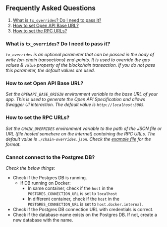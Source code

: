 ## Frequently Asked Questions

1. [What is `tx_overrides`? Do I need to pass it?](#what-is-`tx_overrides`?-do-I-need-to-pass-it?)
2. [How to set Open API Base URL?](#how-to-set-open-api-base-url?)
3. [How to set the RPC URLs?](#how-to-set-the-rpc-urls?)

### What is `tx_overrides`? Do I need to pass it?

_`tx_overrides` is an optional parameter that can be passed in the body of write (on-chain transactions) end-points. It is used to override the gas values & `value` property of the blockchain transaction. If you do not pass this parameter, the default values are used._

### How to set Open API Base URL?

_Set the `OPENAPI_BASE_ORIGIN` environment variable to the base URL of your app. This is used to generate the Open API Specification and allows Swagger UI interaction. The default value is `http://localhost:3005`._

### How to set the RPC URLs?

_Set the `CHAIN_OVERRIDES` environment variable to the path of the JSON file or URL (file hosted somehere on the internet) containing the RPC URLs. The default value is `./chain-overrides.json`. Check the [example file](../chain-overrides.example.json) for the format._

### Cannot connect to the Postgres DB?

_Check the below things:_

- Check if the Postgres DB is running.
  - If DB running on Docker:
    - In same container, check if the `host` in the `POSTGRES_CONNECTION_URL` is set to `localhost`
    - In different container, check if the `host` in the `POSTGRES_CONNECTION_URL` is set to `host.docker.internal`.
- Check if the Postgres DB connection URL with credentials is correct.
- Check if the database-name exists on the Postgres DB. If not, create a new database with the name.
